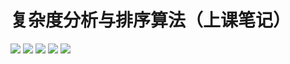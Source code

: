 # 复杂度分析与排序算法（上课笔记）

![](https://telegraph-image-5ms.pages.dev/file/c76153039413a6694b2ac.jpg)
![](https://telegraph-image-5ms.pages.dev/file/1a1ab5043e1f564035f65.jpg)
![](https://telegraph-image-5ms.pages.dev/file/e10ef1373181017d37193.jpg)
![](https://telegraph-image-5ms.pages.dev/file/588c101c8612786173cb3.jpg)
![](https://telegraph-image-5ms.pages.dev/file/a85e1002df7cf38f0f775.jpg)
